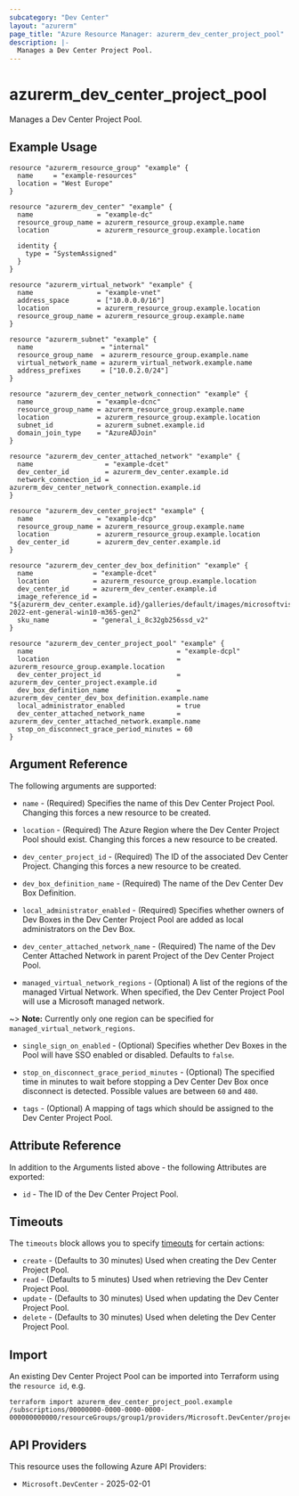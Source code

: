 ```yaml
---
subcategory: "Dev Center"
layout: "azurerm"
page_title: "Azure Resource Manager: azurerm_dev_center_project_pool"
description: |-
  Manages a Dev Center Project Pool.
---
```


# azurerm_dev_center_project_pool

Manages a Dev Center Project Pool.

## Example Usage

```hcl
resource "azurerm_resource_group" "example" {
  name     = "example-resources"
  location = "West Europe"
}

resource "azurerm_dev_center" "example" {
  name                = "example-dc"
  resource_group_name = azurerm_resource_group.example.name
  location            = azurerm_resource_group.example.location

  identity {
    type = "SystemAssigned"
  }
}

resource "azurerm_virtual_network" "example" {
  name                = "example-vnet"
  address_space       = ["10.0.0.0/16"]
  location            = azurerm_resource_group.example.location
  resource_group_name = azurerm_resource_group.example.name
}

resource "azurerm_subnet" "example" {
  name                 = "internal"
  resource_group_name  = azurerm_resource_group.example.name
  virtual_network_name = azurerm_virtual_network.example.name
  address_prefixes     = ["10.0.2.0/24"]
}

resource "azurerm_dev_center_network_connection" "example" {
  name                = "example-dcnc"
  resource_group_name = azurerm_resource_group.example.name
  location            = azurerm_resource_group.example.location
  subnet_id           = azurerm_subnet.example.id
  domain_join_type    = "AzureADJoin"
}

resource "azurerm_dev_center_attached_network" "example" {
  name                  = "example-dcet"
  dev_center_id         = azurerm_dev_center.example.id
  network_connection_id = azurerm_dev_center_network_connection.example.id
}

resource "azurerm_dev_center_project" "example" {
  name                = "example-dcp"
  resource_group_name = azurerm_resource_group.example.name
  location            = azurerm_resource_group.example.location
  dev_center_id       = azurerm_dev_center.example.id
}

resource "azurerm_dev_center_dev_box_definition" "example" {
  name               = "example-dcet"
  location           = azurerm_resource_group.example.location
  dev_center_id      = azurerm_dev_center.example.id
  image_reference_id = "${azurerm_dev_center.example.id}/galleries/default/images/microsoftvisualstudio_visualstudioplustools_vs-2022-ent-general-win10-m365-gen2"
  sku_name           = "general_i_8c32gb256ssd_v2"
}

resource "azurerm_dev_center_project_pool" "example" {
  name                                    = "example-dcpl"
  location                                = azurerm_resource_group.example.location
  dev_center_project_id                   = azurerm_dev_center_project.example.id
  dev_box_definition_name                 = azurerm_dev_center_dev_box_definition.example.name
  local_administrator_enabled             = true
  dev_center_attached_network_name        = azurerm_dev_center_attached_network.example.name
  stop_on_disconnect_grace_period_minutes = 60
}
```

## Argument Reference

The following arguments are supported:

* `name` - (Required) Specifies the name of this Dev Center Project Pool. Changing this forces a new resource to be created.

* `location` - (Required) The Azure Region where the Dev Center Project Pool should exist. Changing this forces a new resource to be created.

* `dev_center_project_id` - (Required) The ID of the associated Dev Center Project. Changing this forces a new resource to be created.

* `dev_box_definition_name` - (Required) The name of the Dev Center Dev Box Definition.

* `local_administrator_enabled` - (Required) Specifies whether owners of Dev Boxes in the Dev Center Project Pool are added as local administrators on the Dev Box.

* `dev_center_attached_network_name` - (Required) The name of the Dev Center Attached Network in parent Project of the Dev Center Project Pool.

* `managed_virtual_network_regions` - (Optional) A list of the regions of the managed Virtual Network. When specified, the Dev Center Project Pool will use a Microsoft managed network.

~> **Note:** Currently only one region can be specified for `managed_virtual_network_regions`.

* `single_sign_on_enabled` - (Optional) Specifies whether Dev Boxes in the Pool will have SSO enabled or disabled. Defaults to `false`.

* `stop_on_disconnect_grace_period_minutes` - (Optional) The specified time in minutes to wait before stopping a Dev Center Dev Box once disconnect is detected. Possible values are between `60` and `480`.

* `tags` - (Optional) A mapping of tags which should be assigned to the Dev Center Project Pool.

## Attribute Reference

In addition to the Arguments listed above - the following Attributes are exported:

* `id` - The ID of the Dev Center Project Pool.

## Timeouts

The `timeouts` block allows you to specify [timeouts](https://developer.hashicorp.com/terraform/language/resources/configure#define-operation-timeouts) for certain actions:

* `create` - (Defaults to 30 minutes) Used when creating the Dev Center Project Pool.
* `read` - (Defaults to 5 minutes) Used when retrieving the Dev Center Project Pool.
* `update` - (Defaults to 30 minutes) Used when updating the Dev Center Project Pool.
* `delete` - (Defaults to 30 minutes) Used when deleting the Dev Center Project Pool.

## Import

An existing Dev Center Project Pool can be imported into Terraform using the `resource id`, e.g.

```shell
terraform import azurerm_dev_center_project_pool.example /subscriptions/00000000-0000-0000-0000-000000000000/resourceGroups/group1/providers/Microsoft.DevCenter/projects/project1/pools/pool1
```

## API Providers
<!-- This section is generated, changes will be overwritten -->
This resource uses the following Azure API Providers:

* `Microsoft.DevCenter` - 2025-02-01
